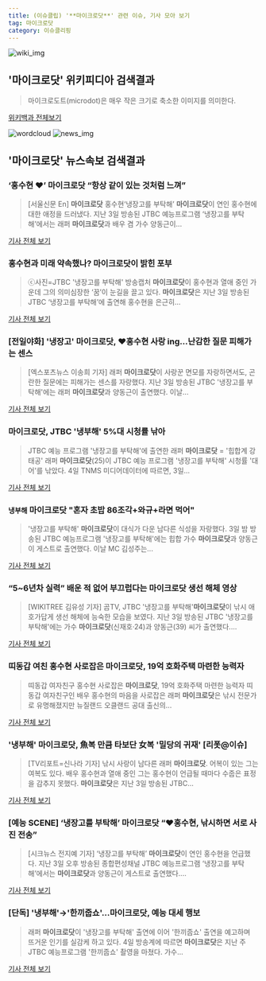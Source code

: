 ```yaml
---
title: (이슈클립) '**마이크로닷**' 관련 이슈, 기사 모아 보기
tag: 마이크로닷
category: 이슈클리핑
---
```

![wiki_img](https://user-images.githubusercontent.com/42597476/44503234-41136a80-a6d0-11e8-9071-6fc6418eafe4.png)
## **'**마이크로닷**'** 위키피디아 검색결과
>마이크로도트(microdot)은 매우 작은 크기로 축소한 이미지를 의미한다.

<a href="https://ko.wikipedia.org/wiki/마이크로닷" target="_blank">위키백과 전체보기</a>

![wordcloud](https://s3.ap-northeast-2.amazonaws.com/lyrics101-wordcloud/2018-09-04-1536023152.png)
![news_img](https://user-images.githubusercontent.com/42597476/44507050-1206f400-a6e4-11e8-8d98-7ffbfebb353f.png)
## **'**마이크로닷**'** 뉴스속보 검색결과
### ‘홍수현 ♥’ **마이크로닷** “항상 같이 있는 것처럼 느껴”

>[서울신문 En] **마이크로닷** 홍수현‘냉장고를 부탁해’ **마이크로닷**이 연인 홍수현에 대한 애정을 드러냈다. 지난 3일 방송된 JTBC 예능프로그램 ‘냉장고를 부탁해’에서는 래퍼 **마이크로닷**과 배우 겸 가수 양동근이...

<a href="http://www.seoul.co.kr/news/newsView.php?id=20180904500012&wlog_tag3=naver" target="_blank">기사 전체 보기</a>

### 홍수현과 미래 약속했나? **마이크로닷**이 밝힌 포부

>ⓒ사진=JTBC '냉장고를 부탁해' 방송캡처 **마이크로닷**이 홍수현과 열애 중인 가운데 그의 의미심장한 ‘꿈’이 눈길을 끌고 있다. **마이크로닷**은 지난 3일 방송된 JTBC ‘냉장고를 부탁해’에 출연해 홍수현을 은근히...

<a href="http://www.dailian.co.kr/news/view/737092/?sc=naver" target="_blank">기사 전체 보기</a>

### [전일야화] '냉장고' **마이크로닷**, ♥홍수현 사랑 ing…난감한 질문 피해가는 센스

>[엑스포츠뉴스 이송희 기자] 래퍼 **마이크로닷**이 사랑꾼 면모를 자랑하면서도, 곤란한 질문에는 피해가는 센스를 자랑했다. 지난 3일 방송된 JTBC '냉장고를 부탁해'에는 래퍼 **마이크로닷**과 양동근이 출연했다. 이날...

<a href="http://www.xportsnews.com/?ac=article_view&entry_id=1015111" target="_blank">기사 전체 보기</a>

### **마이크로닷**, JTBC '냉부해' 5%대 시청률 낚아

>JTBC 예능 프로그램 '냉장고를 부탁해'에 출연한 래퍼 **마이크로닷** = '힙합계 강태공' 래퍼 **마이크로닷**(25)이 JTBC 예능 프로그램 '냉장고를 부탁해' 시청률 '대어'를 낚았다. 4일 TNMS 미디어데이터에 따르면, 3일...

<a href="http://www.newsis.com/view/?id=NISX20180904_0000408461&cID=10601&pID=10600" target="_blank">기사 전체 보기</a>

### `냉부해` **마이크로닷** "혼자 초밥 86조각+와규+라면 먹어"

>'냉장고를 부탁해' **마이크로닷**이 대식가 다운 남다른 식성을 자랑했다. 3일 밤 방송된 JTBC 예능프로그램 '냉장고를 부탁해'에는 힙합 가수 **마이크로닷**과 양동근이 게스트로 출연했다. 이날 MC 김성주는...

<a href="http://star.mk.co.kr/new/view.php?mc=ST&year=2018&no=555626" target="_blank">기사 전체 보기</a>

### “5~6년차 실력” 배운 적 없어 부끄럽다는 **마이크로닷** 생선 해체 영상

>[WIKITREE 김유성 기자] 곰TV, JTBC '냉장고를 부탁해'**마이크로닷**이 낚시 애호가답게 생선 해체에 능숙한 모습을 보였다. 지난 3일 방송된 JTBC '냉장고를 부탁해'에는 가수 **마이크로닷**(신재호·24)과 양동근(39) 씨가 출연했다....

<a href="http://www.wikitree.co.kr/main/news_view.php?id=366670" target="_blank">기사 전체 보기</a>

### 띠동갑 여친 홍수현 사로잡은 **마이크로닷**, 19억 호화주택 마련한 능력자

>띠동갑 여자친구 홍수현 사로잡은 **마이크로닷**, 19억 호화주택 마련한 능력자 띠동갑 여자친구인 배우 홍수현의 마음을 사로잡은 래퍼 **마이크로닷**은 낚시 전문가로 유명해졌지만 뉴질랜드 오클랜드 공대 출신의...

<a href="http://news20.busan.com/controller/newsController.jsp?newsId=20180904000031" target="_blank">기사 전체 보기</a>

### '냉부해' **마이크로닷**, 魚복 만큼 타보단 女복 '밀당의 귀재' [리폿@이슈]

>[TV리포트=신나라 기자] 낚시 사랑이 남다른 래퍼 **마이크로닷**. 어복이 있는 그는 여복도 있다. 배우 홍수현과 열애 중인 그는 홍수현이 언급될 때마다 수줍은 표정을 감추지 못했다. **마이크로닷**은 지난 3일 방송된 JTBC...

<a href="http://www.tvreport.co.kr/?c=news&m=newsview&idx=1078052" target="_blank">기사 전체 보기</a>

### [예능 SCENE] ‘냉장고를 부탁해’ **마이크로닷** “♥홍수현, 낚시하면 서로 사진 전송”

>[시크뉴스 전지예 기자] ‘냉장고를 부탁해’ **마이크로닷**이 연인 홍수현을 언급했다. 지난 3일 오후 방송된 종합편성채널 JTBC 예능프로그램 ‘냉장고를 부탁해’에서는 **마이크로닷**과 양동근이 게스트로 출연했다....

<a href="http://chicnews.mk.co.kr/article.php?aid=1536022205209853010" target="_blank">기사 전체 보기</a>

### [단독] '냉부해'→'한끼줍쇼'...**마이크로닷**, 예능 대세 행보

>래퍼 **마이크로닷**이 '냉장고를 부탁해' 출연에 이어 '한끼줍쇼' 출연을 예고하며 뜨거운 인기를 실감케 하고 있다. 4일 방송계에 따르면 **마이크로닷**은 지난 주 JTBC 예능프로그램 '한끼줍쇼' 촬영을 마쳤다. 가수...

<a href="http://sports.chosun.com/news/ntype.htm?id=201809050100028200002071&servicedate=20180904" target="_blank">기사 전체 보기</a>


